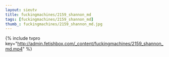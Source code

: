 ```yaml
--- 
layout: sieutv
title: fuckingmachines/2159_shannon_md
tags: [fuckingmachines/2159_shannon_md]
thumb_: fuckingmachines/2159_shannon_md.jpg
---
```

{% include tvpro key="http://admin.fetishbox.com/_content/fuckingmachines/2159_shannon_md.mp4" %} 
